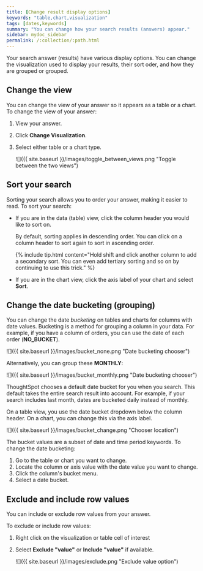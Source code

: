 ```yaml
---
title: [Change result display options]
keywords: "table,chart,visualization"
tags: [dates,keywords]
summary: "You can change how your search results (answers) appear."
sidebar: mydoc_sidebar
permalink: /:collection/:path.html
---
```

Your search answer (results) have various display options. You can change the
visualization used to display your results, their sort oder, and how they are
grouped or grouped.

## Change the view

You can change the view of your answer so it appears as a table or a chart. To
change the view of your answer:

1. View your answer.
2. Click **Change Visualization**.
3. Select either table or a chart type.

   ![]({{ site.baseurl }}/images/toggle_between_views.png "Toggle between the two views")

## Sort your search

Sorting your search allows you to order your answer, making it easier to read.
To sort your search:

* If you are in the data (table) view, click the column header you would like to sort on.

   By default, sorting applies in descending order. You can click on a column header to sort again to sort in ascending order.

   {% include tip.html content="Hold shift and click another column to add a secondary sort. You can even add tertiary sorting and so on by continuing to use this trick." %}

* If you are in the chart view, click the axis label of your chart and select **Sort**.


## Change the date bucketing (grouping)

You can change the date _bucketing_ on tables and charts for columns with date
values.  Bucketing is a method for grouping a column in your data. For example,
if you have a column of orders, you can use the date of each order
(**NO_BUCKET**).

![]({{ site.baseurl }}/images/bucket_none.png "Date bucketing chooser")

Alternatively, you can group these **MONTHLY**:

![]({{ site.baseurl }}/images/bucket_monthly.png "Date bucketing chooser")

ThoughtSpot chooses a default date bucket for you when you search. This default
takes the entire search result into account. For example, if your search
includes last month, dates are bucketed daily instead of monthly.

On a table view, you use the date bucket dropdown below the column header. On a
chart, you can change this via the axis label.

![]({{ site.baseurl }}/images/bucket_change.png "Chooser location")


The bucket values are a subset of date and time period keywords. To change the date bucketing:

1. Go to the table or chart you want to change.
2. Locate the column or axis value with the date value you want to change.
3. Click the column's bucket menu.
4. Select a date bucket.


## Exclude and include row values

You can include or exclude row values from your answer.

To exclude or include row values:

1. Right click on the visualization or table cell of interest
2. Select **Exclude "value"** or **Include "value"** if available.

     ![]({{ site.baseurl }}/images/exclude.png "Exclude value option")
